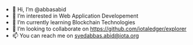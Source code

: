 - 👋 Hi, I’m @abbasabid
- 👀 I’m interested in Web Application Developement
- 🌱 I’m currently learning Blockchain Technologies
- 💞️ I’m looking to collaborate on https://github.com/iotaledger/explorer
- 📫 You can reach me on syedabbas.abid@iota.org

<!---
abbasabid/abbasabid is a ✨ special ✨ repository because its `README.md` (this file) appears on your GitHub profile.
You can click the Preview link to take a look at your changes.
--->
